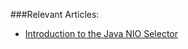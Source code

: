 ###Relevant Articles:
- [Introduction to the Java NIO Selector](http://www.baeldung.com/java-nio-selector)
